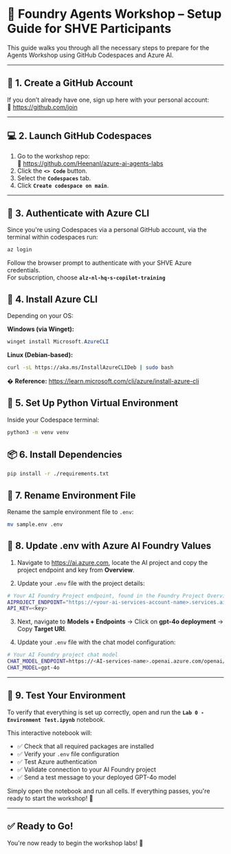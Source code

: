 # 🧪 Foundry Agents Workshop – Setup Guide for SHVE Participants

This guide walks you through all the necessary steps to prepare for the Agents Workshop using GitHub Codespaces and Azure AI.

---

## 👤 1. Create a GitHub Account

If you don’t already have one, sign up here with your personal account:  
🔗 https://github.com/join

---

## 💻 2. Launch GitHub Codespaces

1. Go to the workshop repo:  
   🔗 https://github.com/Heenanl/azure-ai-agents-labs  
2. Click the **`<> Code`** button.  
3. Select the **`Codespaces`** tab.  
4. Click **`Create codespace on main`**.

---

## 🔐 3. Authenticate with Azure CLI

Since you're using Codespaces via a personal GitHub account, via the terminal within codespaces run:

```bash
az login
```

Follow the browser prompt to authenticate with your SHVE Azure credentials.  
For subscription, choose **`alz-nl-hq-s-copilot-training`**


## 🧰 4. Install Azure CLI

Depending on your OS:

**Windows (via Winget):**
```powershell
winget install Microsoft.AzureCLI
```

**Linux (Debian-based):**
```bash
curl -sL https://aka.ms/InstallAzureCLIDeb | sudo bash
```

� **Reference:** https://learn.microsoft.com/cli/azure/install-azure-cli

## 🐍 5. Set Up Python Virtual Environment

Inside your Codespace terminal:

```bash
python3 -m venv venv
```


## 📦 6. Install Dependencies

```bash
pip install -r ./requirements.txt
```

## 🔐 7. Rename Environment File

Rename the sample environment file to `.env`:

```bash
mv sample.env .env
```

## 🧠 8. Update .env with Azure AI Foundry Values

1. Navigate to https://ai.azure.com, locate the AI project and copy the project endpoint and key from **Overview**.

2. Update your `.env` file with the project details:

```bash
# Your AI Foundry Project endpoint, found in the Foundry Project Overview page
AIPROJECT_ENDPOINT="https://<your-ai-services-account-name>.services.ai.azure.com/api/projects/<your-project-name>"
API_KEY=<key>
```

3. Next, navigate to **Models + Endpoints** → Click on **gpt-4o deployment** → Copy **Target URI**.

4. Update your `.env` file with the chat model configuration:

```bash
# Your AI Foundry project chat model
CHAT_MODEL_ENDPOINT=https://<AI-services-name>.openai.azure.com/openai/deployments/<model-name>/chat/completions?api-version=<api-version>
CHAT_MODEL=gpt-4o
```

---

## 🧪 9. Test Your Environment

To verify that everything is set up correctly, open and run the **`Lab 0 - Environment Test.ipynb`** notebook.

This interactive notebook will:
- ✅ Check that all required packages are installed
- ✅ Verify your `.env` file configuration
- ✅ Test Azure authentication
- ✅ Validate connection to your AI Foundry project
- ✅ Send a test message to your deployed GPT-4o model

Simply open the notebook and run all cells. If everything passes, you're ready to start the workshop! 🎉

---

## ✅ Ready to Go!

You're now ready to begin the workshop labs! 🚀




